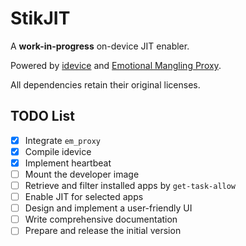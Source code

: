 # StikJIT

A **work-in-progress** on-device JIT enabler.

Powered by [idevice](https://github.com/jkcoxson/idevice) and [Emotional Mangling Proxy](https://github.com/SideStore/em_proxy).

All dependencies retain their original licenses.

## TODO List  

- [X] Integrate `em_proxy`  
- [X] Compile idevice 
- [X] Implement heartbeat
- [ ] Mount the developer image     
- [ ] Retrieve and filter installed apps by `get-task-allow`  
- [ ] Enable JIT for selected apps  
- [ ] Design and implement a user-friendly UI  
- [ ] Write comprehensive documentation  
- [ ] Prepare and release the initial version  
